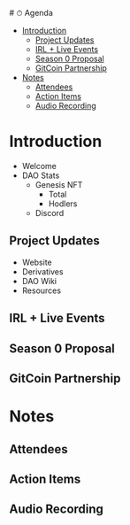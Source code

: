 # ⏱ Agenda

- [Introduction](#introduction)
  - [Project Updates](#project-updates)
  - [IRL + Live Events](#irl--live-events)
  - [Season 0 Proposal](#season-0-proposal)
  - [GitCoin Partnership](#gitcoin-partnership)
- [Notes](#notes)
  - [Attendees](#attendees)
  - [Action Items](#action-items)
  - [Audio Recording](#audio-recording)

# Introduction

- Welcome
- DAO Stats
  - Genesis NFT
    - Total
    - Hodlers
  - Discord

## Project Updates

- Website
- Derivatives
- DAO Wiki
- Resources

## IRL + Live Events

## Season 0 Proposal

## GitCoin Partnership

# Notes

## Attendees

## Action Items

## Audio Recording
